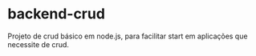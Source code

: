# backend-crud
Projeto de crud básico em node.js, para facilitar start em aplicações que necessite de crud.

